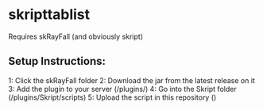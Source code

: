 # skripttablist
Requires skRayFall (and obviously skript)
## Setup Instructions:
1: Click the skRayFall folder
2: Download the jar from the latest release on it
3: Add the plugin to your server (/plugins/)
4: Go into the Skript folder (/plugins/Skript/scripts)
5: Upload the script in this repository ()
